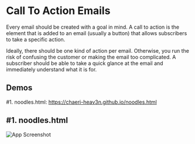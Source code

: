 # Call To Action Emails

Every email should be created with a goal in mind. A call to action is the element that is added to an email (usually a button) that allows subscribers to take a specific action. 

Ideally, there should be one kind of action per email. Otherwise, you run the risk of confusing the customer or making the email too complicated. A subscriber should be able to take a quick glance at the email and immediately understand what it is for.

## Demos

#1. noodles.html: https://chaeri-heav3n.github.io/noodles.html

## #1. noodles.html

![App Screenshot](https://i.ibb.co/KKyZN9M/Screen-Shot-2023-03-23-at-8-48-06-PM.png)

